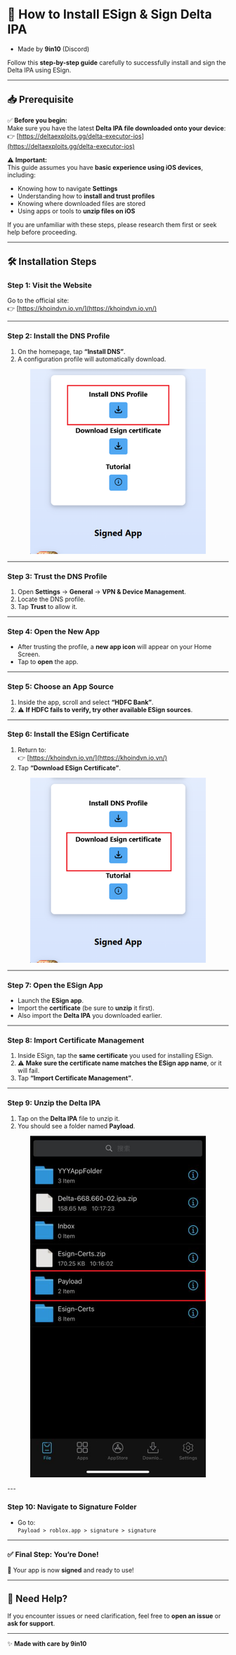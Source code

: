 # 📲 How to Install ESign & Sign Delta IPA

- Made by **9in10** (Discord)

Follow this **step-by-step guide** carefully to successfully install and sign the Delta IPA using ESign.

---

## 📥 Prerequisite

✅ **Before you begin:**  
Make sure you have the latest **Delta IPA file downloaded onto your device**:  
👉 [https://deltaexploits.gg/delta-executor-ios](https://deltaexploits.gg/delta-executor-ios)

⚠ **Important:**  
This guide assumes you have **basic experience using iOS devices**, including:  
- Knowing how to navigate **Settings**  
- Understanding how to **install and trust profiles**  
- Knowing where downloaded files are stored  
- Using apps or tools to **unzip files on iOS**

If you are unfamiliar with these steps, please research them first or seek help before proceeding.

---

## 🛠 Installation Steps

### **Step 1: Visit the Website**

Go to the official site:  
👉 [https://khoindvn.io.vn/](https://khoindvn.io.vn/)

---

### **Step 2: Install the DNS Profile**

1. On the homepage, tap **“Install DNS”**.  
2. A configuration profile will automatically download.

<p align="center">
  <img src="./Assets/1.png" alt="Install DNS Profile Screenshot" width="400"/>
</p>

---

### **Step 3: Trust the DNS Profile**

1. Open **Settings** → **General** → **VPN & Device Management**.  
2. Locate the DNS profile.  
3. Tap **Trust** to allow it.

---

### **Step 4: Open the New App**

- After trusting the profile, a **new app icon** will appear on your Home Screen.
- Tap to **open** the app.

---

### **Step 5: Choose an App Source**

1. Inside the app, scroll and select **“HDFC Bank”**.  
2. ⚠ **If HDFC fails to verify, try other available ESign sources**.

---

### **Step 6: Install the ESign Certificate**

1. Return to:  
👉 [https://khoindvn.io.vn/](https://khoindvn.io.vn/)  
2. Tap **“Download ESign Certificate”**.

<p align="center">
  <img src="./Assets/2.png" alt="Install ESign Certificate Screenshot" width="400"/>
</p>

---

### **Step 7: Open the ESign App**

- Launch the **ESign app**.  
- Import the **certificate** (be sure to **unzip** it first).  
- Also import the **Delta IPA** you downloaded earlier.

---

### **Step 8: Import Certificate Management**

1. Inside ESign, tap the **same certificate** you used for installing ESign.  
2. ⚠ **Make sure the certificate name matches the ESign app name**, or it will fail.  
3. Tap **“Import Certificate Management”**.

---

### **Step 9: Unzip the Delta IPA**

1. Tap on the **Delta IPA** file to unzip it.  
2. You should see a folder named **Payload**.
<p align="center">
  <img src="./Assets/3.png" alt="Payload Folder Screenshot" width="400"/>
</p>
---

### **Step 10: Navigate to Signature Folder**

- Go to:  
`Payload > roblox.app > signature > signature`

---

### ✅ **Final Step: You’re Done!**

🎉 Your app is now **signed** and ready to use!

---

## 💬 Need Help?

If you encounter issues or need clarification, feel free to **open an issue** or **ask for support**.

---

✨ **Made with care by 9in10**
